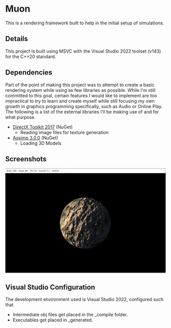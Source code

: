# Muon
This is a rendering framework built to help in the initial setup of simulations.

## Details
This project is built using MSVC with the Visual Studio 2022 toolset (v143) for the C++20 standard.

## Dependencies
Part of the point of making this project was to attempt to create a basic rendering system while using as few libraries as possible. While I'm still committed to this goal, certain features I would like to implement are too impractical to try to learn and create myself while still focusing my own growth in graphics programming specifically, such as Audio or Online Play. The following is a list of the external libraries I'll be making use of and for what purpose.
* [DirectX Toolkit 2017](https://github.com/microsoft/DirectXTK) (NuGet)
  * Reading image files for texture generation
* [Assimp 3.0.0](http://www.assimp.org/) (NuGet)
  * Loading 3D Models
  
## Screenshots
![Normal Mapping Demo](https://github.com/rubenaryo/Easel/blob/master/images/screen1.PNG?raw=true)

## Visual Studio Configuration
The development environment used is Visual Studio 2022, configured such that
* Intermediate obj files get placed in the _compile folder.
* Executables get placed in _generated.
